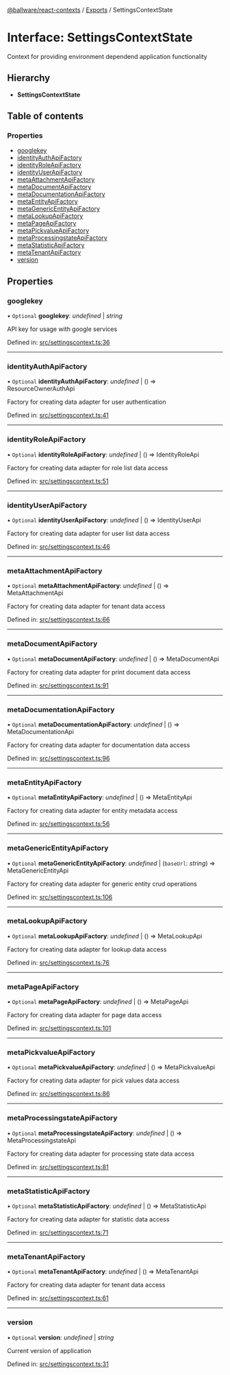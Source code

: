 [@ballware/react-contexts](../README.md) / [Exports](../modules.md) / SettingsContextState

# Interface: SettingsContextState

Context for providing environment dependend application functionality

## Hierarchy

* **SettingsContextState**

## Table of contents

### Properties

- [googlekey](settingscontextstate.md#googlekey)
- [identityAuthApiFactory](settingscontextstate.md#identityauthapifactory)
- [identityRoleApiFactory](settingscontextstate.md#identityroleapifactory)
- [identityUserApiFactory](settingscontextstate.md#identityuserapifactory)
- [metaAttachmentApiFactory](settingscontextstate.md#metaattachmentapifactory)
- [metaDocumentApiFactory](settingscontextstate.md#metadocumentapifactory)
- [metaDocumentationApiFactory](settingscontextstate.md#metadocumentationapifactory)
- [metaEntityApiFactory](settingscontextstate.md#metaentityapifactory)
- [metaGenericEntityApiFactory](settingscontextstate.md#metagenericentityapifactory)
- [metaLookupApiFactory](settingscontextstate.md#metalookupapifactory)
- [metaPageApiFactory](settingscontextstate.md#metapageapifactory)
- [metaPickvalueApiFactory](settingscontextstate.md#metapickvalueapifactory)
- [metaProcessingstateApiFactory](settingscontextstate.md#metaprocessingstateapifactory)
- [metaStatisticApiFactory](settingscontextstate.md#metastatisticapifactory)
- [metaTenantApiFactory](settingscontextstate.md#metatenantapifactory)
- [version](settingscontextstate.md#version)

## Properties

### googlekey

• `Optional` **googlekey**: *undefined* \| *string*

API key for usage with google services

Defined in: [src/settingscontext.ts:36](https://github.com/frankball/ballware-react-contexts/blob/839804b/src/settingscontext.ts#L36)

___

### identityAuthApiFactory

• `Optional` **identityAuthApiFactory**: *undefined* \| () => ResourceOwnerAuthApi

Factory for creating data adapter for user authentication

Defined in: [src/settingscontext.ts:41](https://github.com/frankball/ballware-react-contexts/blob/839804b/src/settingscontext.ts#L41)

___

### identityRoleApiFactory

• `Optional` **identityRoleApiFactory**: *undefined* \| () => IdentityRoleApi

Factory for creating data adapter for role list data access

Defined in: [src/settingscontext.ts:51](https://github.com/frankball/ballware-react-contexts/blob/839804b/src/settingscontext.ts#L51)

___

### identityUserApiFactory

• `Optional` **identityUserApiFactory**: *undefined* \| () => IdentityUserApi

Factory for creating data adapter for user list data access

Defined in: [src/settingscontext.ts:46](https://github.com/frankball/ballware-react-contexts/blob/839804b/src/settingscontext.ts#L46)

___

### metaAttachmentApiFactory

• `Optional` **metaAttachmentApiFactory**: *undefined* \| () => MetaAttachmentApi

Factory for creating data adapter for tenant data access

Defined in: [src/settingscontext.ts:66](https://github.com/frankball/ballware-react-contexts/blob/839804b/src/settingscontext.ts#L66)

___

### metaDocumentApiFactory

• `Optional` **metaDocumentApiFactory**: *undefined* \| () => MetaDocumentApi

Factory for creating data adapter for print document data access

Defined in: [src/settingscontext.ts:91](https://github.com/frankball/ballware-react-contexts/blob/839804b/src/settingscontext.ts#L91)

___

### metaDocumentationApiFactory

• `Optional` **metaDocumentationApiFactory**: *undefined* \| () => MetaDocumentationApi

Factory for creating data adapter for documentation data access

Defined in: [src/settingscontext.ts:96](https://github.com/frankball/ballware-react-contexts/blob/839804b/src/settingscontext.ts#L96)

___

### metaEntityApiFactory

• `Optional` **metaEntityApiFactory**: *undefined* \| () => MetaEntityApi

Factory for creating data adapter for entity metadata access

Defined in: [src/settingscontext.ts:56](https://github.com/frankball/ballware-react-contexts/blob/839804b/src/settingscontext.ts#L56)

___

### metaGenericEntityApiFactory

• `Optional` **metaGenericEntityApiFactory**: *undefined* \| (`baseUrl`: *string*) => MetaGenericEntityApi

Factory for creating data adapter for generic entity crud operations

Defined in: [src/settingscontext.ts:106](https://github.com/frankball/ballware-react-contexts/blob/839804b/src/settingscontext.ts#L106)

___

### metaLookupApiFactory

• `Optional` **metaLookupApiFactory**: *undefined* \| () => MetaLookupApi

Factory for creating data adapter for lookup data access

Defined in: [src/settingscontext.ts:76](https://github.com/frankball/ballware-react-contexts/blob/839804b/src/settingscontext.ts#L76)

___

### metaPageApiFactory

• `Optional` **metaPageApiFactory**: *undefined* \| () => MetaPageApi

Factory for creating data adapter for page data access

Defined in: [src/settingscontext.ts:101](https://github.com/frankball/ballware-react-contexts/blob/839804b/src/settingscontext.ts#L101)

___

### metaPickvalueApiFactory

• `Optional` **metaPickvalueApiFactory**: *undefined* \| () => MetaPickvalueApi

Factory for creating data adapter for pick values data access

Defined in: [src/settingscontext.ts:86](https://github.com/frankball/ballware-react-contexts/blob/839804b/src/settingscontext.ts#L86)

___

### metaProcessingstateApiFactory

• `Optional` **metaProcessingstateApiFactory**: *undefined* \| () => MetaProcessingstateApi

Factory for creating data adapter for processing state data access

Defined in: [src/settingscontext.ts:81](https://github.com/frankball/ballware-react-contexts/blob/839804b/src/settingscontext.ts#L81)

___

### metaStatisticApiFactory

• `Optional` **metaStatisticApiFactory**: *undefined* \| () => MetaStatisticApi

Factory for creating data adapter for statistic data access

Defined in: [src/settingscontext.ts:71](https://github.com/frankball/ballware-react-contexts/blob/839804b/src/settingscontext.ts#L71)

___

### metaTenantApiFactory

• `Optional` **metaTenantApiFactory**: *undefined* \| () => MetaTenantApi

Factory for creating data adapter for tenant data access

Defined in: [src/settingscontext.ts:61](https://github.com/frankball/ballware-react-contexts/blob/839804b/src/settingscontext.ts#L61)

___

### version

• `Optional` **version**: *undefined* \| *string*

Current version of application

Defined in: [src/settingscontext.ts:31](https://github.com/frankball/ballware-react-contexts/blob/839804b/src/settingscontext.ts#L31)
